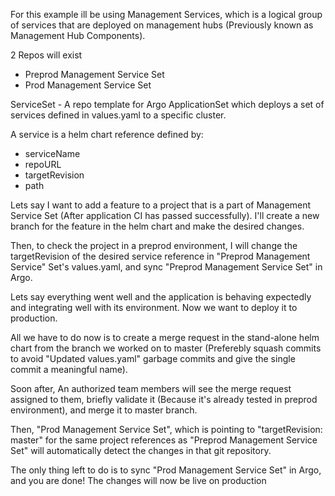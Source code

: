 For this example ill be using Management Services, which is a logical group of services that are deployed on management hubs (Previously known as Management Hub Components).

2 Repos will exist 
- Preprod Management Service Set
- Prod Management Service Set

ServiceSet - A repo template for Argo ApplicationSet which deploys a set of services defined in values.yaml to a specific cluster.

A service is a helm chart reference defined by:
- serviceName
- repoURL
- targetRevision
- path

Lets say I want to add a feature to a project that is a part of Management Service Set (After application CI has passed successfully).
I'll create a new branch for the feature in the helm chart and make the desired changes.

Then, to check the project in a preprod environment, I will change the targetRevision of the desired service reference in "Preprod Management Service" Set's values.yaml, and sync "Preprod Management Service Set" in Argo. 

Lets say everything went well and the application is behaving expectedly and integrating well with its environment.
Now we want to deploy it to production.

All we have to do now is to create a merge request in the stand-alone helm chart from the branch we worked on to master (Preferebly squash commits to avoid "Updated values.yaml" garbage commits and give the single commit a meaningful name).

Soon after, An authorized team members will see the merge request assigned to them, briefly validate it (Because it's already tested in preprod environment), and merge it to master branch.

Then, "Prod Management Service Set", which is pointing to "targetRevision: master" for the same project references as "Preprod Management Service Set" will automatically detect the changes in that git repository.

The only thing left to do is to sync "Prod Management Service Set" in Argo, and you are done! 
The changes will now be live on production

